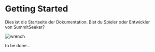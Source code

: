 # Getting Started

Dies ist die Startseite der Dokumentation. Bist du Spieler oder Entwickler von SummitSeeker?

![wrench](/homepage/wrench.png)

to be done...

